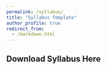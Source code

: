 ```yaml
---
permalink: /syllabus/
title: "Syllabus Template"
author_profile: true
redirect_from: 
  - /markdown.html
---
```


## Download Syllabus Here
